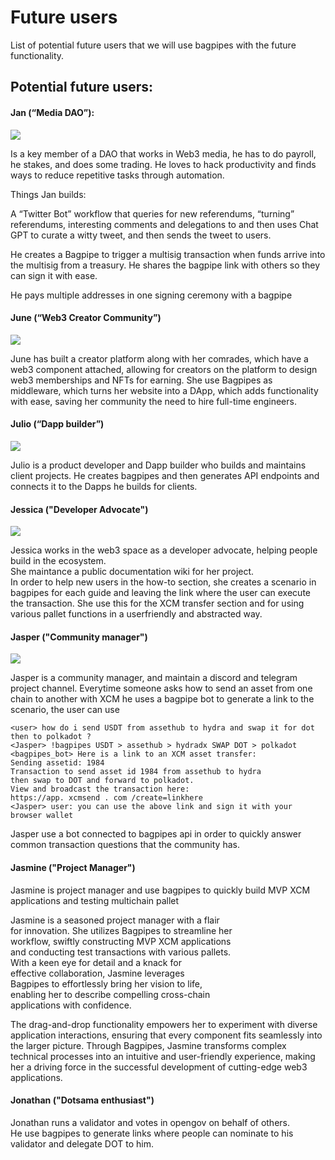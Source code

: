# Future users   

List of potential future users that we will use bagpipes with the future functionality.  

## Potential future users:


#### Jan (“Media DAO”):

![](/img/jan.png)

Is a key member of a DAO that works in Web3 media, he has to do payroll, he stakes, and does some trading. He loves to hack productivity and finds ways to reduce repetitive tasks through automation. 

Things Jan builds:

A “Twitter Bot” workflow that queries for new referendums, “turning” referendums, interesting comments and delegations to and then uses Chat GPT to curate a witty tweet, and then sends the tweet to users. 

He creates a Bagpipe to trigger a multisig transaction when funds arrive into the multisig from a treasury. He shares the bagpipe link with others so they can sign it with ease. 


He pays multiple addresses in one signing ceremony with a bagpipe



#### June (“Web3 Creator Community”)

![](/img/june.png)

June has built a creator platform along with her comrades, which have a web3 component attached, allowing for creators on the platform to design web3 memberships and NFTs for earning. 
She use Bagpipes as middleware, which turns her website into a DApp, which adds functionality with ease, saving her community the need to hire full-time engineers. 


#### Julio (“Dapp builder”)

![](/img/jolio.png)

Julio is a product developer and Dapp builder who builds and maintains client projects. He creates bagpipes and then generates API endpoints and connects it to the Dapps he builds for clients. 

#### Jessica ("Developer Advocate")

![](/img/jessica.png)

Jessica works in the web3 space as a developer advocate, helping people build in the ecosystem.    
She maintance a public documentation wiki for her project.  
In order to help new users in the how-to section, she creates a scenario in bagpipes for each guide and leaving the link where the user can execute the transaction. She use this for the XCM transfer section and for using various pallet functions in a userfriendly and abstracted way.  


#### Jasper ("Community manager")

![](/img/jasper.png)

Jasper is a community manager, and maintain a discord and telegram project channel. Everytime someone asks how to send an asset from one chain to another with XCM he uses a bagpipe bot to generate a link to the scenario, the user can use 

```
<user> how do i send USDT from assethub to hydra and swap it for dot then to polkadot ?
<Jasper> !bagpipes USDT > assethub > hydradx SWAP DOT > polkadot
<bagpipes_bot> Here is a link to an XCM asset transfer:
Sending assetid: 1984
Transaction to send asset id 1984 from assethub to hydra   
then swap to DOT and forward to polkadot.    
View and broadcast the transaction here:   
https://app. xcmsend . com /create=linkhere 
<Jasper> user: you can use the above link and sign it with your browser wallet
```
Jasper use a bot connected to bagpipes api in order to quickly answer common transaction questions that the community has.  


#### Jasmine ("Project Manager")  

Jasmine is project manager and use bagpipes to quickly build MVP XCM applications and testing multichain pallet 

Jasmine is a seasoned project manager with a flair   
for innovation. 
She utilizes Bagpipes to streamline her   
workflow, swiftly constructing MVP XCM applications   
and conducting test transactions with various pallets.   
With a keen eye for detail and a knack for   
effective collaboration, Jasmine leverages   
Bagpipes to effortlessly bring her vision to life,   
enabling her to describe compelling cross-chain    
applications with confidence.   

The drag-and-drop functionality empowers her to experiment with diverse application interactions, ensuring that every component fits seamlessly into the larger picture. Through Bagpipes, Jasmine transforms complex technical processes into an intuitive and user-friendly experience, making her a driving force in the successful development of cutting-edge web3 applications.



#### Jonathan ("Dotsama enthusiast")  
Jonathan runs a validator and votes in opengov on behalf of others.   
He use bagpipes to generate links where people can nominate to his validator and delegate DOT to him.  







